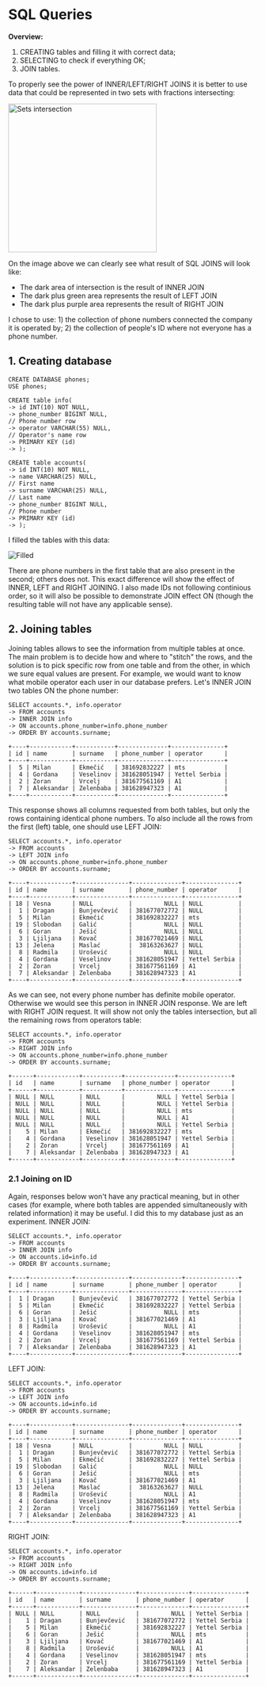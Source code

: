 # SQL Queries

**Overview:**
1. CREATING tables and filling it with correct data;
2. SELECTING to check if everything OK;
3. JOIN tables.

To properly see the power of INNER/LEFT/RIGHT JOINS it is better to use data that could be represented in two sets with fractions intersecting:

<img src="images/intersection.png" title="Sets intersection" height="300"/>

On the image above we can clearly see what result of SQL JOINS will look like:
- The dark area of intersection is the result of INNER JOIN
- The dark plus green area represents the result of LEFT JOIN
- The dark plus purple area represents the result of RIGHT JOIN

I chose to use: 1) the collection of phone numbers connected the company it is operated by; 2) the collection of people's ID where not everyone has a phone number.

## 1. Creating database

    CREATE DATABASE phones;
    USE phones;
    
    CREATE table info(
    -> id INT(10) NOT NULL,
    -> phone_number BIGINT NULL,                                            // Phone number row
    -> operator VARCHAR(55) NULL,                                           // Operator's name row
    -> PRIMARY KEY (id)
    -> );
    
    CREATE table accounts(
    -> id INT(10) NOT NULL,
    -> name VARCHAR(25) NULL,                                               // First name
    -> surname VARCHAR(25) NULL,                                            // Last name
    -> phone_number BIGINT NULL,                                            // Phone number
    -> PRIMARY KEY (id)
    -> );

I filled the tables with this data:

![Filled](images/filled_tables.png)

There are phone numbers in the first table that are also present in the second; others does not. This exact difference will show the effect of INNER, LEFT and RIGHT JOINING. I also made IDs not following continious order, so it will also be possible to demonstrate JOIN effect ON (though the resulting table will not have any applicable sense).

## 2. Joining tables

Joining tables allows to see the information from multiple tables at once. The main problem is to decide how and where to "stitch" the rows, and the solution is to pick specific row from one table and from the other, in which we sure equal values are present. For example, we would want to know what mobile operator each user in our database prefers. Let's INNER JOIN two tables ON the phone number:

    SELECT accounts.*, info.operator
    -> FROM accounts
    -> INNER JOIN info
    -> ON accounts.phone_number=info.phone_number
    -> ORDER BY accounts.surname;
    
    +----+------------+-----------+--------------+---------------+
    | id | name       | surname   | phone_number | operator      |
    +----+------------+-----------+--------------+---------------+
    |  5 | Milan      | Ekmečić   | 381692832227 | mts           |
    |  4 | Gordana    | Veselinov | 381628051947 | Yettel Serbia |
    |  2 | Zoran      | Vrcelj    | 381677561169 | A1            |
    |  7 | Aleksandar | Zelenbaba | 381628947323 | A1            |
    +----+------------+-----------+--------------+---------------+
    
This response shows all columns requested from both tables, but only the rows containing identical phone numbers. To also include all the rows from the first (left) table, one should use LEFT JOIN:

    SELECT accounts.*, info.operator
    -> FROM accounts
    -> LEFT JOIN info
    -> ON accounts.phone_number=info.phone_number
    -> ORDER BY accounts.surname;
    
    +----+------------+---------------+--------------+---------------+
    | id | name       | surname       | phone_number | operator      |
    +----+------------+---------------+--------------+---------------+
    | 18 | Vesna      | NULL          |         NULL | NULL          |
    |  1 | Dragan     | Bunjevčević   | 381677072772 | NULL          |
    |  5 | Milan      | Ekmečić       | 381692832227 | mts           |
    | 19 | Slobodan   | Galić         |         NULL | NULL          |
    |  6 | Goran      | Ješić         |         NULL | NULL          |
    |  3 | Ljiljana   | Kovač         | 381677021469 | NULL          |
    | 13 | Jelena     | Maslać        |  38163263627 | NULL          |
    |  8 | Radmila    | Urošević      |         NULL | NULL          |
    |  4 | Gordana    | Veselinov     | 381628051947 | Yettel Serbia |
    |  2 | Zoran      | Vrcelj        | 381677561169 | A1            |
    |  7 | Aleksandar | Zelenbaba     | 381628947323 | A1            |
    +----+------------+---------------+--------------+---------------+
    
As we can see, not every phone number has definite mobile operator. Otherwise we would see this person in INNER JOIN response. We are left with RIGHT JOIN request. It will show not only the tables intersection, but all the remaining rows from operators table:

    SELECT accounts.*, info.operator
    -> FROM accounts
    -> RIGHT JOIN info
    -> ON accounts.phone_number=info.phone_number
    -> ORDER BY accounts.surname;
    
    +------+------------+-----------+--------------+---------------+
    | id   | name       | surname   | phone_number | operator      |
    +------+------------+-----------+--------------+---------------+
    | NULL | NULL       | NULL      |         NULL | Yettel Serbia |
    | NULL | NULL       | NULL      |         NULL | Yettel Serbia |
    | NULL | NULL       | NULL      |         NULL | mts           |
    | NULL | NULL       | NULL      |         NULL | A1            |
    | NULL | NULL       | NULL      |         NULL | Yettel Serbia |
    |    5 | Milan      | Ekmečić   | 381692832227 | mts           |
    |    4 | Gordana    | Veselinov | 381628051947 | Yettel Serbia |
    |    2 | Zoran      | Vrcelj    | 381677561169 | A1            |
    |    7 | Aleksandar | Zelenbaba | 381628947323 | A1            |
    +------+------------+-----------+--------------+---------------+
    
### 2.1 Joining on ID

Again, responses below won't have any practical meaning, but in other cases (for example, where both tables are appended simultaneously with related information) it may be useful. I did this to my database just as an experiment. INNER JOIN:

    SELECT accounts.*, info.operator
    -> FROM accounts
    -> INNER JOIN info
    -> ON accounts.id=info.id
    -> ORDER BY accounts.surname;
    
    +----+------------+---------------+--------------+---------------+
    | id | name       | surname       | phone_number | operator      |
    +----+------------+---------------+--------------+---------------+
    |  1 | Dragan     | Bunjevčević   | 381677072772 | Yettel Serbia |
    |  5 | Milan      | Ekmečić       | 381692832227 | Yettel Serbia |
    |  6 | Goran      | Ješić         |         NULL | mts           |
    |  3 | Ljiljana   | Kovač         | 381677021469 | A1            |
    |  8 | Radmila    | Urošević      |         NULL | A1            |
    |  4 | Gordana    | Veselinov     | 381628051947 | mts           |
    |  2 | Zoran      | Vrcelj        | 381677561169 | Yettel Serbia |
    |  7 | Aleksandar | Zelenbaba     | 381628947323 | A1            |
    +----+------------+---------------+--------------+---------------+

LEFT JOIN:

    SELECT accounts.*, info.operator
    -> FROM accounts
    -> LEFT JOIN info
    -> ON accounts.id=info.id
    -> ORDER BY accounts.surname;
    
    +----+------------+---------------+--------------+---------------+
    | id | name       | surname       | phone_number | operator      |
    +----+------------+---------------+--------------+---------------+
    | 18 | Vesna      | NULL          |         NULL | NULL          |
    |  1 | Dragan     | Bunjevčević   | 381677072772 | Yettel Serbia |
    |  5 | Milan      | Ekmečić       | 381692832227 | Yettel Serbia |
    | 19 | Slobodan   | Galić         |         NULL | NULL          |
    |  6 | Goran      | Ješić         |         NULL | mts           |
    |  3 | Ljiljana   | Kovač         | 381677021469 | A1            |
    | 13 | Jelena     | Maslać        |  38163263627 | NULL          |
    |  8 | Radmila    | Urošević      |         NULL | A1            |
    |  4 | Gordana    | Veselinov     | 381628051947 | mts           |
    |  2 | Zoran      | Vrcelj        | 381677561169 | Yettel Serbia |
    |  7 | Aleksandar | Zelenbaba     | 381628947323 | A1            |
    +----+------------+---------------+--------------+---------------+

RIGHT JOIN:

    SELECT accounts.*, info.operator
    -> FROM accounts
    -> RIGHT JOIN info
    -> ON accounts.id=info.id
    -> ORDER BY accounts.surname;
    
    +------+------------+---------------+--------------+---------------+
    | id   | name       | surname       | phone_number | operator      |
    +------+------------+---------------+--------------+---------------+
    | NULL | NULL       | NULL          |         NULL | Yettel Serbia |
    |    1 | Dragan     | Bunjevčević   | 381677072772 | Yettel Serbia |
    |    5 | Milan      | Ekmečić       | 381692832227 | Yettel Serbia |
    |    6 | Goran      | Ješić         |         NULL | mts           |
    |    3 | Ljiljana   | Kovač         | 381677021469 | A1            |
    |    8 | Radmila    | Urošević      |         NULL | A1            |
    |    4 | Gordana    | Veselinov     | 381628051947 | mts           |
    |    2 | Zoran      | Vrcelj        | 381677561169 | Yettel Serbia |
    |    7 | Aleksandar | Zelenbaba     | 381628947323 | A1            |
    +------+------------+---------------+--------------+---------------+
